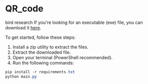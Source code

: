 # QR_code
bird research
If you're looking for an executable (exe) file, you can download it [here](https://drive.google.com/file/d/1mYX47rh14i5Rq76dSzQYOAS08sV-ZgTr/view?usp=sharing).

To get started, follow these steps:

1. Install a zip utility to extract the files.
2. Extract the downloaded file.
3. Open your terminal (PowerShell recommended).
4. Run the following commands:

```powershell
pip install -r requirements.txt
python main.py
